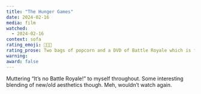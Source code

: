 ```yaml
---
title: "The Hunger Games"
date: 2024-02-16
media: film
watched:
  - 2024-02-16
context: sofa
rating_emoji: 🍿🍿📀
rating_prose: Two bags of popcorn and a DVD of Battle Royale which is far better in my opinion.
warning:
award: false
---
```


Muttering “It’s no Battle Royale!” to myself throughout. Some interesting blending of new/old aesthetics though. Meh, wouldn’t watch again.

